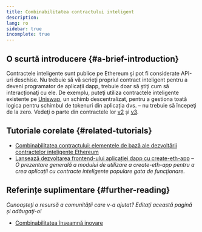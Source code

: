```yaml
---
title: Combinabilitatea contractului inteligent
description:
lang: ro
sidebar: true
incomplete: true
---
```


## O scurtă introducere {#a-brief-introduction}

Contractele inteligente sunt publice pe Ethereum și pot fi considerate API-uri deschise. Nu trebuie să vă scrieţi propriul contract inteligent pentru a deveni programator de aplicații dapp, trebuie doar să știţi cum să interacționaţi cu ele. De exemplu, puteţi utiliza contractele inteligente existente pe [Uniswap](https://uniswap.exchange/swap), un schimb descentralizat, pentru a gestiona toată logica pentru schimbul de tokenuri din aplicația dvs. – nu trebuie să începeţi de la zero. Vedeţi o parte din contractele lor [v2](https://github.com/Uniswap/uniswap-v2-core/tree/master/contracts) și [v3](https://github.com/Uniswap/uniswap-v3-core/tree/main/contracts).

## Tutoriale corelate {#related-tutorials}

- [Combinabilitatea contractului: elementele de bază ale dezvoltării contractelor inteligente Ethereum](https://blog.decentlabs.io/contract-composability-the-building-blocks-of-ethereum-smart-contract-development/)
- [Lansează dezvoltarea frontend-ului aplicației dapp cu create-eth-app](/developers/tutorials/kickstart-your-dapp-frontend-development-wth-create-eth-app/) _– O prezentare generală a modului de utilizare a create-eth-app pentru a crea aplicații cu contracte inteligente populare gata de funcţionare._

## Referințe suplimentare {#further-reading}

_Cunoașteți o resursă a comunității care v-a ajutat? Editaţi această pagină și adăugaţi-o!_

- [Combinabilitatea înseamnă inovare](https://future.a16z.com/how-composability-unlocks-crypto-and-everything-else/)

